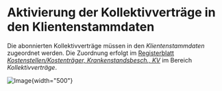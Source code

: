 # Aktivierung der Kollektivverträge in den Klientenstammdaten

Die abonnierten Kollektivverträge müssen in den *Klientenstammdaten* zugeordnet werden. Die Zuordnung erfolgt im [Registerblatt *Kostenstellen/Kostenträger, Krankenstandsbesch., KV*](../Klientenstammdaten/Stammdaten%20Klient%20(Dienstgeber)/Kostenstellen%2C%20Kostenträger%2C%20Krankenstandsbescheinigungen%2C%20KV.md) im Bereich *Kollektivverträge*.

![Image](<img/image436.png>){width="500"}